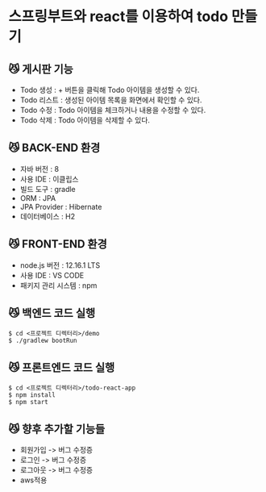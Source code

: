 # 스프링부트와 react를 이용하여 todo 만들기


## 😼 게시판 기능

- Todo 생성 : + 버튼을 클릭해 Todo 아이템을 생성할 수 있다.
- Todo 리스트 : 생성된 아이템 목록을 화면에서 확인할 수 있다.
- Todo 수정 : Todo 아이템을 체크하거나 내용을 수정할 수 있다.
- Todo 삭제 : Todo 아이템을 삭제할 수 있다.


## 😼 BACK-END 환경

- 자바 버전 : 8
- 사용 IDE : 이클립스
- 빌드 도구 : gradle
- ORM : JPA
- JPA Provider : Hibernate
- 데이터베이스 : H2 


## 😼 FRONT-END 환경

- node.js 버전 : 12.16.1 LTS
- 사용 IDE : VS CODE
- 패키지 관리 시스템 : npm


## 😼 백엔드 코드 실행

```
$ cd <프로젝트 디렉터리>/demo
$ ./gradlew bootRun
```


## 😼 프론트엔드 코드 실행

```
$ cd <프로젝트 디렉터리>/todo-react-app
$ npm install
$ npm start
```


## 😼 향후 추가할 기능들

- 회원가입 -> 버그 수정증
- 로그인 -> 버그 수정증
- 로그아웃 -> 버그 수정증
- aws적용
